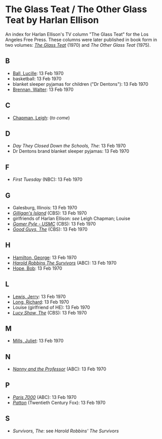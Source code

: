 # The Glass Teat / The Other Glass Teat by Harlan Ellison
An index for Harlan Ellison's TV column "The Glass Teat" for the Los Angeles Free Press. These columns were later published in book form in two volumes: [_The Glass Teat_](https://en.wikipedia.org/wiki/The_Glass_Teat) (1970) and _The Other Glass Teat_ (1975).

## B

- [Ball, Lucille](https://en.wikipedia.org/wiki/Lucille_Ball): 13 Feb 1970
- basketball: 13 Feb 1970
- blanket sleeper pyjamas for children ("Dr Dentons"): 13 Feb 1970
- [Brennan, Walter](https://en.wikipedia.org/wiki/Walter_Brennan): 13 Feb 1970

## C

- [Chapman, Leigh](https://en.wikipedia.org/wiki/Leigh_Chapman): (_to come_)

## D

- _Day They Closed Down the Schools, The_: 13 Feb 1970
- Dr Dentons brand blanket sleeper pyjamas: 13 Feb 1970

## F

- _First Tuesday_ (NBC): 13 Feb 1970

## G

- Galesburg, Illinois: 13 Feb 1970
- [_Gilligan's Island_](https://en.wikipedia.org/wiki/Gilligan%27s_Island) (CBS): 13 Feb 1970
- girlfriends of Harlan Ellison: _see_ Leigh Chapman; Louise
- [_Gomer Pyle - USMC_](https://en.wikipedia.org/wiki/Gomer_Pyle_%E2%80%93_USMC) (CBS): 13 Feb 1970
- [_Good Guys, The_](https://en.wikipedia.org/wiki/The_Good_Guys_(1968_TV_series)) (CBS): 13 Feb 1970

## H

- [Hamilton, George](https://en.wikipedia.org/wiki/George_Hamilton_(actor)): 13 Feb 1970
- [_Harold Robbins The Survivors_](https://en.wikipedia.org/wiki/Harold_Robbins%27_The_Survivors) (ABC): 13 Feb 1970
- [Hope, Bob](https://en.wikipedia.org/wiki/Bob_Hope): 13 Feb 1970


## L
- [Lewis, Jerry](https://en.wikipedia.org/wiki/Jerry_Lewis): 13 Feb 1970
- [Long, Richard](https://en.wikipedia.org/wiki/Richard_Long_(actor)): 13 Feb 1970
- Louise (girlfriend of HE): 13 Feb 1970
- [_Lucy Show, The_](https://en.wikipedia.org/wiki/The_Lucy_Show) (CBS): 13 Feb 1970

## M

- [Mills, Juliet](https://en.wikipedia.org/wiki/Juliet_Mills): 13 Feb 1970

## N

- [_Nanny and the Professor_](https://en.wikipedia.org/wiki/Nanny_and_the_Professor) (ABC): 13 Feb 1970

## P

- [_Paris 7000_](https://en.wikipedia.org/wiki/Paris_7000) (ABC): 13 Feb 1970
- [_Patton_](https://www.imdb.com/title/tt0066206/) (Twentieth Century Fox): 13 Feb 1970

## S

- _Survivors, The_: see _Harold Robbins' The Survivors_
